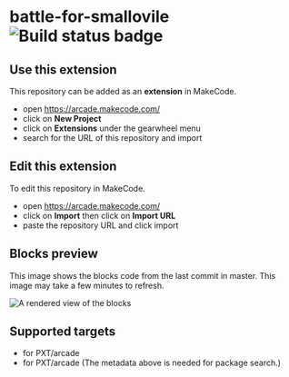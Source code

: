 # battle-for-smallovile ![Build status badge](https://github.com/nassir2011/battle-for-smallovile/workflows/MakeCode/badge.svg)



## Use this extension

This repository can be added as an **extension** in MakeCode.

* open https://arcade.makecode.com/
* click on **New Project**
* click on **Extensions** under the gearwheel menu
* search for the URL of this repository and import

## Edit this extension

To edit this repository in MakeCode.

* open https://arcade.makecode.com/
* click on **Import** then click on **Import URL**
* paste the repository URL and click import

## Blocks preview

This image shows the blocks code from the last commit in master.
This image may take a few minutes to refresh.

![A rendered view of the blocks](https://github.com/nassir2011/battle-for-smallovile/raw/master/.makecode/blocks.png)

## Supported targets

* for PXT/arcade
* for PXT/arcade
(The metadata above is needed for package search.)

